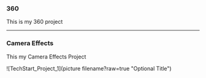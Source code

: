 ### 360

This is my 360 project

<script src="//360.vizor.io/scripts/embed.js" data-vizorurl="https://360.vizor.io/embed/v/y0xed" ></script>

***


### Camera Effects

This my Camera Effects Project

![TechStart_Project_1](picture filename?raw=true "Optional Title")

